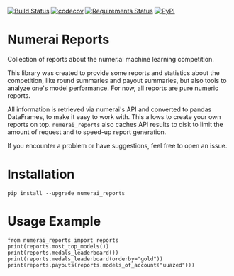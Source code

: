 [![Build Status](https://travis-ci.org/uuazed/numerai_reports.png)](https://travis-ci.org/uuazed/numerai_reports)
[![codecov](https://codecov.io/gh/uuazed/numerai_reports/branch/master/graph/badge.svg)](https://codecov.io/gh/uuazed/numerai_reports)
[![Requirements Status](https://requires.io/github/uuazed/numerai_reports/requirements.svg?branch=master)](https://requires.io/github/uuazed/numerai_reports/requirements/?branch=master)
[![PyPI](https://img.shields.io/pypi/v/numerai_reports.svg)](https://pypi.python.org/pypi/numerai_reports)

# Numerai Reports
Collection of reports about the numer.ai machine learning competition.

This library was created to provide some reports and statistics about the
competition, like round summaries and payout summaries, but also tools to
analyze one's model performance. For now, all reports are pure numeric reports.

All information is retrieved via numerai's API and converted to pandas
DataFrames, to make it easy to work with. This allows to create your own
reports on top. `numerai_reports` also caches API results to disk to limit the
amount of request and to speed-up report generation.

If you encounter a problem or have suggestions, feel free to open an issue.

# Installation
`pip install --upgrade numerai_reports`


# Usage Example

    from numerai_reports import reports
    print(reports.most_top_models())
    print(reports.medals_leaderboard())
    print(reports.medals_leaderboard(orderby="gold"))
    print(reports.payouts(reports.models_of_account("uuazed")))
